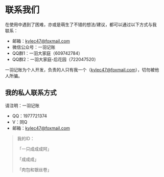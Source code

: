 # 联系我们

在使用中遇到了困难，亦或是萌生了不错的想法/建议，都可以通过以下方式与我联系：

* 邮箱：kylec47@foxmail.com
* 微信公众号：一羽记账
* QQ群1：一羽大家庭（609742784）
* QQ群2：一羽大家庭-后花园（722047520）

一羽记账为个人开发，负责的人只有我一个（kylec47@foxmail.com），切勿被他人所骗。

## 我的私人联系方式

请注明：一羽记账

* QQ：1977721374
* V：同Q
* 邮箱：kylec47@foxmail.com

> 我的ID：
> 
> 「一只成成成阿」
> 
> 「成成成」
> 
> 「肉包和银丝卷」